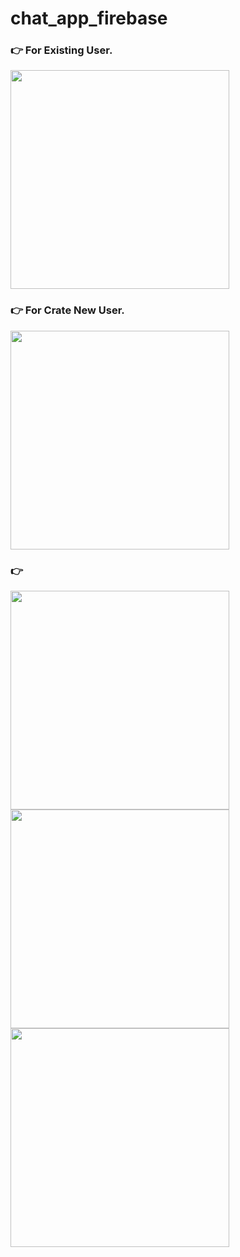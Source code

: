 # chat_app_firebase

### 👉 For Existing User. 
<img src = "https://github.com/Vedpatel28/chat_app_firebase/assets/130833918/6888b8a2-82b6-4c21-ad93-1d27edb1bc82" height = "350"></img>

### 👉 For Crate New User. 
<img src = "https://github.com/Vedpatel28/chat_app_firebase/assets/130833918/aeeac6e5-37ca-4542-b7af-4d8ea98fce7d" height = "350"></img>

### 👉
<img src = "" height = "350"></img>
<img src = "" height = "350"></img>
<img src = "" height = "350"></img>
